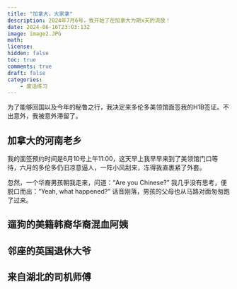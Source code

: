 ```yaml
---
title: "加拿大，大家拿"
description: 2024年7月6号，我开始了在加拿大为期x天的流放！
date: 2024-06-16T23:03:13Z
image: image2.JPG
math: 
license: 
hidden: false
toc: true
comments: true
draft: false
categories:
    - 废话练习
---
```




为了能够回国以及今年的秘鲁之行，我决定来多伦多美领馆面签我的H1B签证。不出意外，我被意外滞留了。
## 加拿大的河南老乡
我的面签预约时间是6月10号上午11:00，这天早上我早早来到了美领馆门口等待，六月的多伦多仍旧凉意逼人，一阵小风刮来，冻得我直裹紧了外套。

忽然，一个华裔男孩朝我走来，问道：“Are you Chinese?” 我几乎没有思考，便脱口而出：“Yeah, what happened?” 话音刚落，男孩的父母也从马路对面匆匆跑了过来。

## 遛狗的美籍韩裔华裔混血阿姨
## 邻座的英国退休大爷
## 来自湖北的司机师傅
